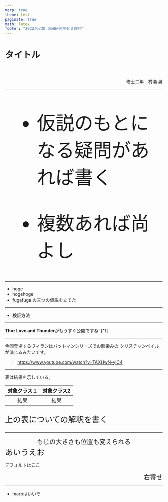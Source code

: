 ```yaml
---
marp: true
theme: test
paginate: true
math: latex
footer: "2022/6/30 岡田研究室ゼミ資料"
---
```


<!-- _class: lead -->

# タイトル
# 

<br>

<div style="text-align:right">
修士二年　村瀬 晃
</div>


---
<!-- _header: 疑問 -->

<span style="font-size:45pt">

- 仮説のもとになる疑問があれば書く

- 複数あれば尚よし
</span>

---

<!-- _header: 仮説 -->

- hoge
- hogehoge
- fugafuga
の三つの仮説を立てた

---
<!-- _header: 検証方法 -->

- 検証方法

---
<!-- _header: アイスブレイク -->

**Thor Love and Thunder**がもうすぐ公開ですね! [^1]


<!-- [^1]: https://marvel.disney.co.jp/movie/thor-love-and-thunder/about.html -->


<!-- ![center height:400px](./figs/story_thor-love-and-thunder_04.jpg) -->


<!-- _footer: . -->



---

<!-- _header: アイスブレイク -->

今回登場するヴィランはバットマンシリーズでお馴染みの
クリスチャンベイルが演じるみたいです。

<!-- ![left height:285px](./figs/gorr_the_god_butcher.jpg) ![right height:285px](./figs/maxresdefault.jpg) -->


> https://www.youtube.com/watch?v=TAXHwN-ylC4
<!-- _footer: . -->

---

<!-- _header: 結果 -->

表は結果を示している。

<span style="font-size:19pt">

| 対象クラス１|対象クラス2|
| :---: | :---: | 
| 結果 | 結果 |


</span>

<span style="font-size:19pt">

上の表についての解釈を書く

</span>

---



<span style="font-size:15pt ">
<div style="text-align:center">
もじの大きさも位置も変えられる
</div>
</span>
<span style="font-size:19pt">
あいうえお
</span>

デフォルトはここ

<span style="font-size:15pt ">
<div style="text-align:right">
右寄せ
</div>
</span>

---

<!-- _header: 考察とまとめ -->

- marpはいいぞ

